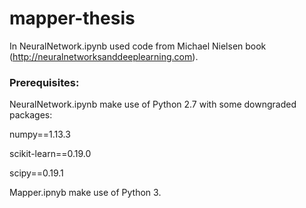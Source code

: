 # mapper-thesis

In NeuralNetwork.ipynb used code from Michael Nielsen book (http://neuralnetworksanddeeplearning.com).

### Prerequisites:

NeuralNetwork.ipynb make use of Python 2.7 with some downgraded packages:

numpy==1.13.3

scikit-learn==0.19.0

scipy==0.19.1

Mapper.ipnyb make use of Python 3.
